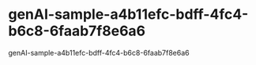 # genAI-sample-a4b11efc-bdff-4fc4-b6c8-6faab7f8e6a6
genAI-sample-a4b11efc-bdff-4fc4-b6c8-6faab7f8e6a6

